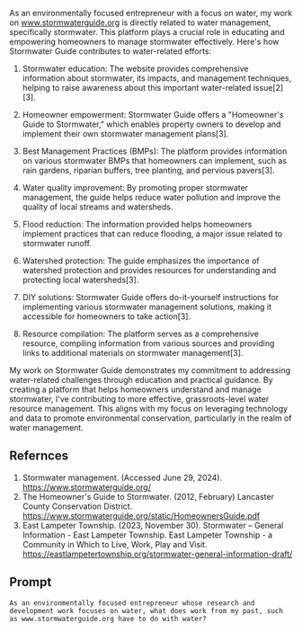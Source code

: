 
As an environmentally focused entrepreneur with a focus on water, my work on www.stormwaterguide.org is directly related to water management, specifically stormwater. This platform plays a crucial role in educating and empowering homeowners to manage stormwater effectively. Here's how Stormwater Guide contributes to water-related efforts:

1. Stormwater education: The website provides comprehensive information about stormwater, its impacts, and management techniques, helping to raise awareness about this important water-related issue[2][3].

2. Homeowner empowerment: Stormwater Guide offers a "Homeowner's Guide to Stormwater," which enables property owners to develop and implement their own stormwater management plans[3].

3. Best Management Practices (BMPs): The platform provides information on various stormwater BMPs that homeowners can implement, such as rain gardens, riparian buffers, tree planting, and pervious pavers[3].

4. Water quality improvement: By promoting proper stormwater management, the guide helps reduce water pollution and improve the quality of local streams and watersheds.

5. Flood reduction: The information provided helps homeowners implement practices that can reduce flooding, a major issue related to stormwater runoff.

6. Watershed protection: The guide emphasizes the importance of watershed protection and provides resources for understanding and protecting local watersheds[3].

7. DIY solutions: Stormwater Guide offers do-it-yourself instructions for implementing various stormwater management solutions, making it accessible for homeowners to take action[3].

8. Resource compilation: The platform serves as a comprehensive resource, compiling information from various sources and providing links to additional materials on stormwater management[3].

My work on Stormwater Guide demonstrates my commitment to addressing water-related challenges through education and practical guidance. By creating a platform that helps homeowners understand and manage stormwater, I've contributing to more effective, grassroots-level water resource management. This aligns with my focus on leveraging technology and data to promote environmental conservation, particularly in the realm of water management.

## Refernces

1. Stormwater management. (Accessed June 29, 2024). https://www.stormwaterguide.org/
2. The Homeowner's Guide to Stormwater. (2012, February) Lancaster County Conservation District. https://www.stormwaterguide.org/static/HomeownersGuide.pdf
3. East Lampeter Township. (2023, November 30). Stormwater – General Information - East Lampeter Township. East Lampeter Township - a Community in Which to Live, Work, Play and Visit. https://eastlampetertownship.org/stormwater-general-information-draft/

## Prompt
```As an environmentally focused entrepreneur whose research and development work focuses on water, what does work from my past, such as www.stormwaterguide.org have to do with water?```